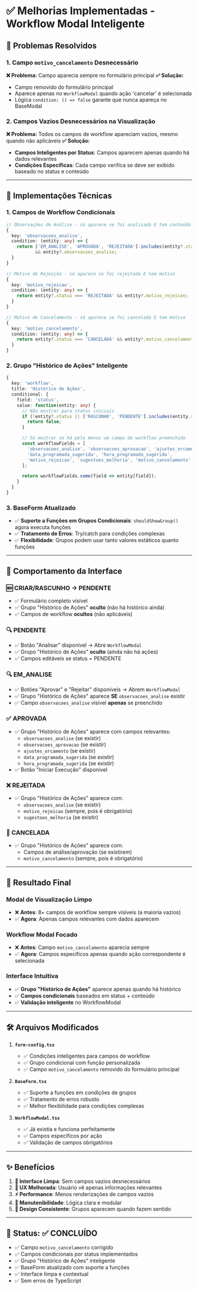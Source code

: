 # ✅ Melhorias Implementadas - Workflow Modal Inteligente

## 🎯 Problemas Resolvidos

### 1. **Campo `motivo_cancelamento` Desnecessário**
**❌ Problema:** Campo aparecia sempre no formulário principal
**✅ Solução:**
- Campo removido do formulário principal
- Aparece apenas no `WorkflowModal` quando ação 'cancelar' é selecionada
- Lógica `condition: () => false` garante que nunca apareça no BaseModal

### 2. **Campos Vazios Desnecessários na Visualização**
**❌ Problema:** Todos os campos de workflow apareciam vazios, mesmo quando não aplicáveis
**✅ Solução:**
- **Campos Inteligentes por Status**: Campos aparecem apenas quando há dados relevantes
- **Condições Específicas**: Cada campo verifica se deve ser exibido baseado no status e conteúdo

---

## 🔧 Implementações Técnicas

### **1. Campos de Workflow Condicionais**

```typescript
// Observações de Análise - só aparece se foi analisada E tem conteúdo
{
  key: 'observacoes_analise',
  condition: (entity: any) => {
    return ['EM_ANALISE', 'APROVADA', 'REJEITADA'].includes(entity?.status)
           && entity?.observacoes_analise;
  }
}

// Motivo de Rejeição - só aparece se foi rejeitada E tem motivo
{
  key: 'motivo_rejeicao',
  condition: (entity: any) => {
    return entity?.status === 'REJEITADA' && entity?.motivo_rejeicao;
  }
}

// Motivo de Cancelamento - só aparece se foi cancelada E tem motivo
{
  key: 'motivo_cancelamento',
  condition: (entity: any) => {
    return entity?.status === 'CANCELADA' && entity?.motivo_cancelamento;
  }
}
```

### **2. Grupo "Histórico de Ações" Inteligente**

```typescript
{
  key: 'workflow',
  title: 'Histórico de Ações',
  conditional: {
    field: 'status',
    value: function(entity: any) {
      // Não mostrar para status iniciais
      if (!entity?.status || ['RASCUNHO', 'PENDENTE'].includes(entity.status)) {
        return false;
      }

      // Só mostrar se há pelo menos um campo de workflow preenchido
      const workflowFields = [
        'observacoes_analise', 'observacoes_aprovacao', 'ajustes_orcamento',
        'data_programada_sugerida', 'hora_programada_sugerida',
        'motivo_rejeicao', 'sugestoes_melhoria', 'motivo_cancelamento'
      ];

      return workflowFields.some(field => entity[field]);
    }
  }
}
```

### **3. BaseForm Atualizado**

- ✅ **Suporte a Funções em Grupos Condicionais**: `shouldShowGroup()` agora executa funções
- ✅ **Tratamento de Erros**: Try/catch para condições complexas
- ✅ **Flexibilidade**: Grupos podem usar tanto valores estáticos quanto funções

---

## 📱 Comportamento da Interface

### **🆕 CRIAR/RASCUNHO → PENDENTE**
- ✅ Formulário completo visível
- ✅ Grupo "Histórico de Ações" **oculto** (não há histórico ainda)
- ✅ Campos de workflow **ocultos** (não aplicáveis)

### **🔍 PENDENTE**
- ✅ Botão "Analisar" disponível → Abre `WorkflowModal`
- ✅ Grupo "Histórico de Ações" **oculto** (ainda não há ações)
- ✅ Campos editáveis se status = PENDENTE

### **🔍 EM_ANALISE**
- ✅ Botões "Aprovar" e "Rejeitar" disponíveis → Abrem `WorkflowModal`
- ✅ Grupo "Histórico de Ações" aparece **SE** `observacoes_analise` existir
- ✅ Campo `observacoes_analise` visível **apenas** se preenchido

### **✅ APROVADA**
- ✅ Grupo "Histórico de Ações" aparece com campos relevantes:
  - `observacoes_analise` (se existir)
  - `observacoes_aprovacao` (se existir)
  - `ajustes_orcamento` (se existir)
  - `data_programada_sugerida` (se existir)
  - `hora_programada_sugerida` (se existir)
- ✅ Botão "Iniciar Execução" disponível

### **❌ REJEITADA**
- ✅ Grupo "Histórico de Ações" aparece com:
  - `observacoes_analise` (se existir)
  - `motivo_rejeicao` (sempre, pois é obrigatório)
  - `sugestoes_melhoria` (se existir)

### **🚫 CANCELADA**
- ✅ Grupo "Histórico de Ações" aparece com:
  - Campos de análise/aprovação (se existirem)
  - `motivo_cancelamento` (sempre, pois é obrigatório)

---

## 🎯 Resultado Final

### **Modal de Visualização Limpo**
- ❌ **Antes**: 8+ campos de workflow sempre visíveis (a maioria vazios)
- ✅ **Agora**: Apenas campos relevantes com dados aparecem

### **Workflow Modal Focado**
- ❌ **Antes**: Campo `motivo_cancelamento` aparecia sempre
- ✅ **Agora**: Campos específicos apenas quando ação correspondente é selecionada

### **Interface Intuitiva**
- ✅ **Grupo "Histórico de Ações"** aparece apenas quando há histórico
- ✅ **Campos condicionais** baseados em status + conteúdo
- ✅ **Validação inteligente** no WorkflowModal

---

## 🛠️ Arquivos Modificados

1. **`form-config.tsx`**
   - ✅ Condições inteligentes para campos de workflow
   - ✅ Grupo condicional com função personalizada
   - ✅ Campo `motivo_cancelamento` removido do formulário principal

2. **`BaseForm.tsx`**
   - ✅ Suporte a funções em condições de grupos
   - ✅ Tratamento de erros robusto
   - ✅ Melhor flexibilidade para condições complexas

3. **`WorkflowModal.tsx`**
   - ✅ Já existia e funciona perfeitamente
   - ✅ Campos específicos por ação
   - ✅ Validação de campos obrigatórios

---

## ✨ Benefícios

1. **🎯 Interface Limpa**: Sem campos vazios desnecessários
2. **📱 UX Melhorada**: Usuário vê apenas informações relevantes
3. **⚡ Performance**: Menos renderizações de campos vazios
4. **🔧 Manutenibilidade**: Lógica clara e modular
5. **🎨 Design Consistente**: Grupos aparecem quando fazem sentido

---

## 🚀 Status: ✅ CONCLUÍDO

- ✅ Campo `motivo_cancelamento` corrigido
- ✅ Campos condicionais por status implementados
- ✅ Grupo "Histórico de Ações" inteligente
- ✅ BaseForm atualizado com suporte a funções
- ✅ Interface limpa e contextual
- ✅ Sem erros de TypeScript